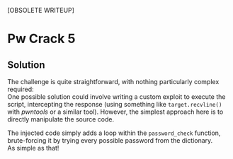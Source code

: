 [OBSOLETE WRITEUP]

# Pw Crack 5

## Solution

The challenge is quite straightforward, with nothing particularly complex required:  
One possible solution could involve writing a custom exploit to execute the script, intercepting the response (using something like `target.recvline()` with *pwntools* or a similar tool). However, the simplest approach here is to directly manipulate the source code.

The injected code simply adds a loop within the `password_check` function, brute-forcing it by trying every possible password from the dictionary.  
As simple as that!
